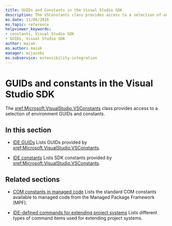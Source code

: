 ```yaml
---
title: GUIDs and Constants in the Visual Studio SDK
description: The VSConstants class provides access to a selection of environment GUIDs and constants in the Visual Studio SDK. 
ms.date: 11/04/2016
ms.topic: reference
helpviewer_keywords:
- constants, Visual Studio SDK
- GUIDs, Visual Studio SDK
author: maiak
ms.author: maiak
manager: mijacobs
ms.subservice: extensibility-integration
---
```

# GUIDs and constants in the Visual Studio SDK

The <xref:Microsoft.VisualStudio.VSConstants> class provides access to a selection of environment GUIDs and constants.

## In this section
- [IDE GUIDs](../extensibility/ide-guids.md)
 Lists GUIDs provided by <xref:Microsoft.VisualStudio.VSConstants>.

- [IDE constants](../extensibility/ide-constants.md)
 Lists SDK constants provided by <xref:Microsoft.VisualStudio.VSConstants>.

## Related sections
- [COM constants in managed code](../extensibility/com-constants-in-managed-code.md)
 Lists the standard COM constants available to managed code from the Managed Package Framework (MPF).

- [IDE-defined commands for extending project systems](../extensibility/internals/ide-defined-commands-for-extending-project-systems.md)
 Lists different types of command items used for extending project systems.
